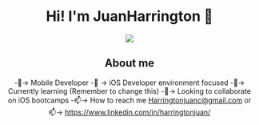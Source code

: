 <div align="center"> 
<h1 align="center">Hi! I'm JuanHarrington 👋 </h1>
<div/>
 
<img src="https://github.com/JuanMiChee/JuanMiChee/assets/88286626/a75c9ba2-e905-49d9-9fbe-132419e72b0f">

## About me
 -📱-> Mobile Developer
 - -> iOS Developer environment focused
 -🌱-> Currently learning (Remember to change this)
 -💞️-> Looking to collaborate on iOS bootcamps
 -📫-> How to reach me Harringtonjuanc@gmail.com or 📫-> https://www.linkedin.com/in/harringtonjuan/

<!---
JuanMiChee/JuanMiChee is a ✨ special ✨ repository because its
 `README.md` (this file) appears on your GitHub profile.
You can click the Preview link to take a look at your changes.
--->
